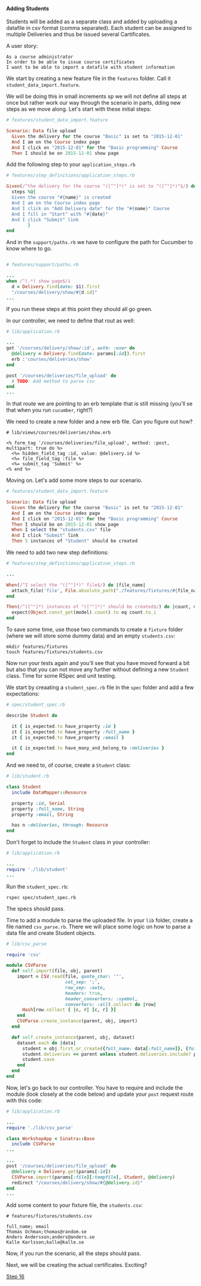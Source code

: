 
#### Adding Students

Students will be added as a separate class and added by uploading a datafile in csv format (comma separated). Each student can be assigned to multiple Deliveries and thus be issued several Cartificates.

A user story:

```
As a course administrator
In order to be able to issue course certificates
I want to be able to import a datafile with student information
```

We start by creating a new feature file in the `features` folder. Call it `student_data_import.feature`.

We will be doing this in small increments sp we will not define all steps at once but rather work our way through the scenario in parts, dding new steps as we move along. Let's start with these initial steps:

```ruby
# features/student_data_import.feature

Scenario: Data file upload
  Given the delivery for the course "Basic" is set to "2015-12-01"
  And I am on the Course index page
  And I click on "2015-12-01" for the "Basic programming" Course
  Then I should be on 2015-12-01 show page

```

Add the following step to your `application_steps.rb`

```ruby
# features/step_definitions/application_steps.rb

Given(/^the delivery for the course "([^"]*)" is set to "([^"]*)"$/) do |name, date|
  steps %Q{
  Given the course "#{name}" is created
  And I am on the Course index page
  And I click on "Add Delivery date" for the "#{name}" Course
  And I fill in "Start" with "#{date}"
  And I click "Submit" link
        }
end
```

And in the `support/paths.rb` we have to configure the path for Cucumber to know where to go.

```ruby

# features/support/paths.rb

...
when /^(.*) show page$/i
  d = Delivery.find(date: $1).first
  "/courses/delivery/show/#{d.id}"
...
```

If you run these steps at this point they should all go green.

In our controller, we need to define that rout as well:

```ruby
# lib/application.rb

...
get '/courses/delivery/show/:id', auth: :user do
  @delivery = Delivery.find(date: params[:id]).first
  erb :'courses/deliveries/show'
end

post '/courses/deliveries/file_upload' do
  # TODO: Add method to parse csv
end
...
```

In that route we are pointing to an erb template that is still missing (you'll se that when you run `cucumber`, right?)

We need to create a new folder and a new erb file. Can you figure out how?

```
# lib/views/courses/deliveries/show.erb

<% form_tag '/courses/deliveries/file_upload', method: :post, multipart: true do %>
  <%= hidden_field_tag :id, value: @delivery.id %>
  <%= file_field_tag :file %>
  <%= submit_tag 'Submit' %>
<% end %>

```

Moving on. Let's add some more steps to our scenario.

```ruby
# features/student_data_import.feature

Scenario: Data file upload
  Given the delivery for the course "Basic" is set to "2015-12-01"
  And I am on the Course index page
  And I click on "2015-12-01" for the "Basic programming" Course
  Then I should be on 2015-12-01 show page
  When I select the "students.csv" file
  And I click "Submit" link
  Then 5 instances of "Student" should be created

```

We need to add two new step definitions:

```ruby
# features/step_definitions/application_steps.rb

...

When(/^I select the "([^"]*)" file$/) do |file_name|
  attach_file('file', File.absolute_path("./features/fixtures/#{file_name}"))
end

Then(/^([^"]*) instances of "([^"]*)" should be created$/) do |count, model|
  expect(Object.const_get(model).count).to eq count.to_i
end
```

To save some time, use those two commands to create a `fixture` folder (where we will store some dummy data) and an empty `students.csv`:

```shell
mkdir features/fixtures
touch features/fixtures/students.csv
```

Now run your tests again and you'll see that you have moved forward a bit but also that you can not move any further without defining a new `Student` class. Time for some RSpec and unit testing.

We start by creaating a `student_spec.rb` file in the `spec` folder and add a few expectations:

```ruby
# spec/student_spec.rb

describe Student do

  it { is_expected.to have_property :id }
  it { is_expected.to have_property :full_name }
  it { is_expected.to have_property :email }

  it { is_expected.to have_many_and_belong_to :deliveries }
end
```

And we need to, of course, create a `Student` class:

```ruby
# lib/student.rb

class Student
  include DataMapper::Resource

  property :id, Serial
  property :full_name, String
  property :email, String

  has n :deliveries, through: Resource
end
```

Don't forget to include the `Student` class in your controller:

```ruby
# lib/application.rb

...
require './lib/student'
...
```

Run the `student_spec.rb`:

```shell
rspec spec/student_spec.rb
```

The specs should pass.

Time to add a module to parse the uploaded file. In your `lib` folder, create a file named `csv_parse.rb`. There we will place some logic on how to parse a data file and create Student objects.

```ruby
# lib/csv_parse

require 'csv'

module CSVParse
  def self.import(file, obj, parent)
    import = CSV.read(file, quote_char: '"',
                      col_sep: ';',
                      row_sep: :auto,
                      headers: true,
                      header_converters: :symbol,
                      converters: :all).collect do |row|
      Hash[row.collect { |c, r| [c, r] }]
    end
    CSVParse.create_instance(parent, obj, import)
  end

  def self.create_instance(parent, obj, dataset)
    dataset.each do |data|
      student = obj.first_or_create({full_name: data[:full_name]}, {full_name: data[:full_name], email: data[:email]})
      student.deliveries << parent unless student.deliveries.include? parent
      student.save
    end
  end
end

```

Now, let's go back to our controller. You have to require and include the module (look closely at the code below) and update your `post` request route with this code:

```ruby
# lib/application.rb

...
require './lib/csv_parse'

class WorkshopApp < Sinatra::Base
  include CSVParse
...

...
post '/courses/deliveries/file_upload' do
  @delivery = Delivery.get(params[:id])
  CSVParse.import(params[:file][:tempfile], Student, @delivery)
  redirect "/courses/delivery/show/#{@delivery.id}"
end
...
```

Add some content to your fixture file, the `students.csv`:

```
# features/fixtures/students.csv

full_name; email
Thomas Ochman;thomas@random.se
Anders Andersson;anders@anders.se
Kalle Karlsson;kalle@kalle.se
```

Now, if you run the scenario, all the steps should pass.

Next, we will be creating the actual certificates. Exciting?


[Step 16](step16.md)